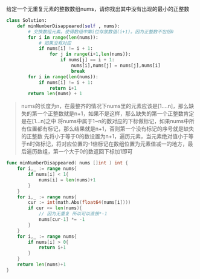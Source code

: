 给定一个无重复元素的整数数组nums，请你找出其中没有出现的最小的正整数 

```python
class Solution:
    def minNumberDisappeared(self , nums):
        # 交换数组元素。使得数组中第i位存放数值(i+1)。因为正整数不包括0
        for i in range(len(nums)):
            # 如果没有对应
            if nums[i] != i + 1:
                for j in range(i+1,len(nums)):
                    if nums[j] == i + 1:
                        nums[i],nums[j] = nums[j],nums[i]
                        break
        for i in range(len(nums)):
            if nums[i] != i + 1:
                return i+1
        return len(nums) + 1
```

> ​    nums的长度为n，在最整齐的情况下nums里的元素应该是[1....n]，那么缺失的第一个正整数就是n+1，如果不是这样，那么缺失的第一个正整数肯定是在[1...n]之中
>    将nums中属于1~n的数对应的下标做标记，如果nums中所有位置都有标记，那么结果就是n+1，否则第一个没有标记的序号就是缺失的正整数
>    先将小于等于0的数设置为n+1，遍历元素，当元素绝对值小于等于n时做标记，将对应位置的-1倍标记在数组位置为元素值减一的地方，最后遍历数组，第一个大于0的数返回下标加1即可

```go
func minNumberDisappeared( nums []int ) int {
    for i,_ := range nums{
        if nums[i] < 1{
            nums[i] = len(nums)+1
        }
    }
    for i,_ := range nums{
        cur := int(math.Abs(float64(nums[i])))
        if cur <= len(nums){
            // 因为无重复 所以可以直接*-1
            nums[cur-1] *= -1
        }
    }
    for i,_ := range nums{
        if nums[i] > 0{
            return i+1
        }
    }
    return len(nums)+1
}
```

